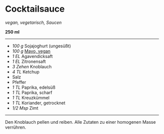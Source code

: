 # Cocktailsauce

*vegan, vegetarisch, Saucen*

**250 ml**

---

- *100 g* Sojajoghurt (ungesüßt)
- *100 g* [Mayo, vegan](mayo.md)
- *1 EL* Agavendicksaft
- *1 EL* Zitronensaft
- *3 Zehen* Knoblauch
- *4 TL* Ketchup
- Salz
- Pfeffer
- *1 TL* Paprika, edelsüß
- *1 TL* Paprika, scharf
- *1 TL* Kreuzkümmel
- *1 TL* Koriander, getrocknet
- *1/2 Msp* Zimt

---

Den Knoblauch pellen und reiben. Alle Zutaten zu einer homogenen Masse verrühren.
